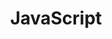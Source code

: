 ---
title: "JavaScript"
description: "Everything you need to know to migrate old tabligs to Clay taglibs."
layout: "type"
icon: "code"
weight: 1
---